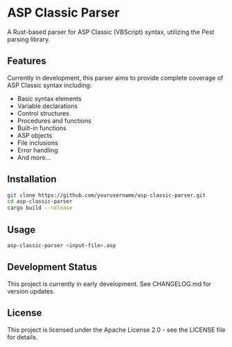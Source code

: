 # ASP Classic Parser

A Rust-based parser for ASP Classic (VBScript) syntax, utilizing the Pest parsing library.

## Features

Currently in development, this parser aims to provide complete coverage of ASP Classic syntax including:

- Basic syntax elements
- Variable declarations
- Control structures
- Procedures and functions
- Built-in functions
- ASP objects
- File inclusions
- Error handling
- And more...

## Installation

```bash
git clone https://github.com/yourusername/asp-classic-parser.git
cd asp-classic-parser
cargo build --release
```

## Usage

```bash
asp-classic-parser <input-file>.asp
```

## Development Status

This project is currently in early development. See CHANGELOG.md for version updates.

## License

This project is licensed under the Apache License 2.0 - see the LICENSE file for details.